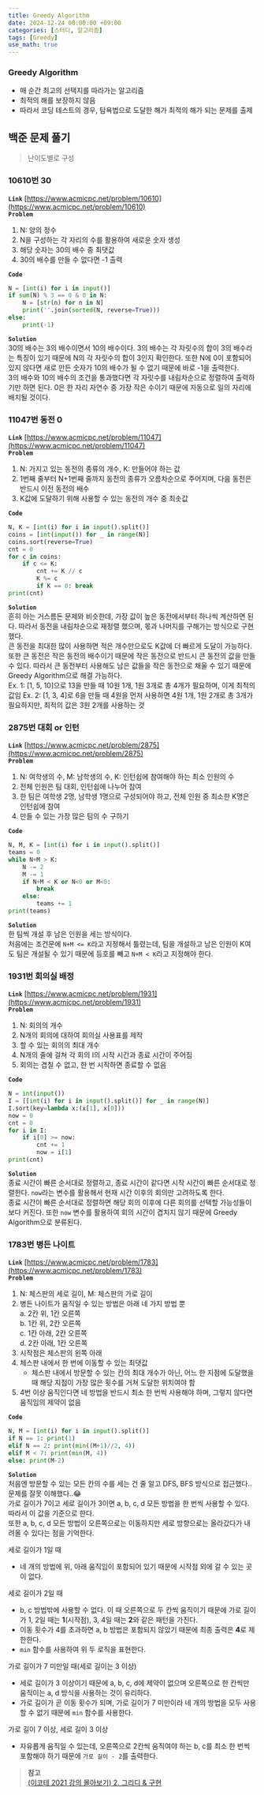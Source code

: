 ```yaml
---
title: Greedy Algorithm
date: 2024-12-24 00:00:00 +09:00
categories: [스터디, 알고리즘]
tags: [Greedy]
use_math: true
---
```


### Greedy Algorithm
- 매 순간 최고의 선택지를 따라가는 알고리즘  
- 최적의 해를 보장하지 않음  
- 따라서 코딩 테스트의 경우, 탐욕법으로 도달한 해가 최적의 해가 되는 문제를 출제  

## 백준 문제 풀기
> 난이도별로 구성  

### 10610번 30
**`Link`** [https://www.acmicpc.net/problem/10610](https://www.acmicpc.net/problem/10610)  
**`Problem`**  
1. N: 양의 정수
2. N을 구성하는 각 자리의 수를 활용하여 새로운 숫자 생성
3. 해당 숫자는 30의 배수 중 최댓값
4. 30의 배수를 만들 수 없다면 -1 출력

**`Code`**  
```python
N = [int(i) for i in input()]
if sum(N) % 3 == 0 & 0 in N:
    N = [str(n) for n in N]
    print(''.join(sorted(N, reverse=True)))
else:
    print(-1)
```

**`Solution`**  
30의 배수는 3의 배수이면서 10의 배수이다. 3의 배수는 각 자릿수의 합이 3의 배수라는 특징이 있기 때문에 N의 각 자릿수의 합이 3인지 확인한다. 또한 N에 0이 포함되어 있지 않다면 새로 만든 숫자가 10의 배수가 될 수 없기 때문에 바로 -1을 출력한다.  
3의 배수와 10의 배수의 조건을 통과했다면 각 자릿수를 내림차순으로 정렬하여 출력하기만 하면 된다. 0은 한 자리 자연수 중 가장 작은 수이기 때문에 자동으로 일의 자리에 배치될 것이다.  

### 11047번 동전 0
**`Link`** [https://www.acmicpc.net/problem/11047](https://www.acmicpc.net/problem/11047)  
**`Problem`**  
1. N: 가지고 있는 동전의 종류의 개수, K: 만들어야 하는 값
2. 1번째 줄부터 N+1번째 줄까지 동전의 종류가 오름차순으로 주어지며, 다음 동전은 반드시 이전 동전의 배수
3. K값에 도달하기 위해 사용할 수 있는 동전의 개수 중 최솟값

**`Code`**  
```python
N, K = [int(i) for i in input().split()]
coins = [int(input()) for _ in range(N)]
coins.sort(reverse=True)
cnt = 0
for c in coins:
    if c <= K:
        cnt += K // c
        K %= c
        if K == 0: break
print(cnt)
```

**`Solution`**  
흔히 아는 거스름돈 문제와 비슷한데, 가장 값이 높은 동전에서부터 하나씩 계산하면 된다. 따라서 동전을 내림차순으로 재정렬 했으며, 몫과 나머지를 구해가는 방식으로 구현했다.  
큰 동전을 최대한 많이 사용하면 적은 개수만으로도 K값에 더 빠르게 도달이 가능하다. 또한 큰 동전은 작은 동전의 배수이기 때문에 작은 동전으로 반드시 큰 동전의 값을 만들 수 있다. 따라서 큰 동전부터 사용해도 남은 값들을 작은 동전으로 채울 수 있기 때문에 Greedy Algorithm으로 해결 가능하다.  
Ex. 1: [1, 5, 10]으로 13을 만들 때 10원 1개, 1원 3개로 총 4개가 필요하며, 이게 최적의 값임
Ex. 2: [1, 3, 4]로 6을 만들 때 4원을 먼저 사용하면 4원 1개, 1원 2개로 총 3개가 필요하지만, 최적의 값은 3원 2개를 사용하는 것

### 2875번 대회 or 인턴
**`Link`** [https://www.acmicpc.net/problem/2875](https://www.acmicpc.net/problem/2875)  
**`Problem`**  
1. N: 여학생의 수, M: 남학생의 수, K: 인턴쉽에 참여해야 하는 최소 인원의 수  
2. 전체 인원은 팀 대회, 인턴쉽에 나누어 참여
3. 한 팀은 여학생 2명, 남학생 1명으로 구성되어야 하고, 전체 인원 중 최소한 K명은 인턴쉽에 참여  
4. 만들 수 있는 가장 많은 팀의 수 구하기

**`Code`**  
```python
N, M, K = [int(i) for i in input().split()]
teams = 0
while N+M > K: 
    N -= 2
    M -= 1
    if N+M < K or N<0 or M<0:
        break
    else:
        teams += 1
print(teams)
```

**`Solution`**  
한 팀씩 개설 후 남은 인원을 세는 방식이다.  
처음에는 조건문에 `N+M <= K`라고 지정해서 틀렸는데, 팀을 개설하고 남은 인원이 K여도 팀은 개설될 수 있기 때문에 등호를 빼고 `N+M < K`라고 지정해야 한다.

### 1931번 회의실 배정
**`Link`** [https://www.acmicpc.net/problem/1931](https://www.acmicpc.net/problem/1931)  
**`Problem`**  
1. N: 회의의 개수
2. N개의 회의에 대하여 회의실 사용표를 제작
3. 할 수 있는 회의의 최대 개수
4. N개의 줄에 걸쳐 각 회의 I의 시작 시간과 종료 시간이 주어짐
5. 회의는 겹칠 수 없고, 한 번 시작하면 종료할 수 없음

**`Code`**  
```python
N = int(input())
I = [[int(i) for i in input().split()] for _ in range(N)]
I.sort(key=lambda x:(x[1], x[0]))
now = 0
cnt = 0
for i in I:
    if i[0] >= now:
        cnt += 1
        now = i[1]
print(cnt)
```

**`Solution`**  
종료 시간이 빠른 순서대로 정렬하고, 종료 시간이 같다면 시작 시간이 빠른 순서대로 정렬한다. `now`라는 변수를 활용해서 현재 시간 이후의 회의만 고려하도록 한다.  
종료 시간이 빠른 순서대로 정렬하면 해당 회의 이후에 다른 회의를 선택할 가능성들이 보다 커진다. 또한 `now` 변수를 활용하여 회의 시간이 겹치지 않기 때문에 Greedy Algorithm으로 분류된다.  

### 1783번 병든 나이트
**`Link`** [https://www.acmicpc.net/problem/1783](https://www.acmicpc.net/problem/1783)  
**`Problem`**  
1. N: 체스판의 세로 길이, M: 체스판의 가로 길이
2. 병든 나이트가 움직일 수 있는 방법은 아래 네 가지 방법 뿐  
  a. 2칸 위, 1칸 오른쪽  
  b. 1칸 위, 2칸 오른쪽  
  c. 1칸 아래, 2칸 오른쪽  
  d. 2칸 아래, 1칸 오른쪽  
3. 시작점은 체스판의 왼쪽 아래
4. 체스판 내에서 한 번에 이동할 수 있는 최댓값
    - 체스판 내에서 방문할 수 있는 칸의 최대 개수가 아닌, 어느 한 지점에 도달했을 때 해당 지점이 가장 많은 횟수를 거쳐 도달한 위치여야 함
5. 4번 이상 움직인다면 네 방법을 반드시 최소 한 번씩 사용해야 하며, 그렇지 않다면 움직임의 제약이 없음

**`Code`**  
```python 
N, M = [int(i) for i in input().split()]
if N == 1: print(1)
elif N == 2: print(min((M+1)//2, 4))
elif M < 7: print(min(M, 4))
else: print(M-2)
```

**`Solution`**  
처음엔 방문할 수 있는 모든 칸의 수를 세는 건 줄 알고 DFS, BFS 방식으로 접근했다.. 문제를 잘못 이해했다..😂  
가로 길이가 7이고 세로 길이가 3이면 a, b, c, d 모든 방법을 한 번씩 사용할 수 있다. 따라서 이 값을 기준으로 한다.  
또한 a, b, c, d 모든 방법이 오른쪽으로는 이동하지만 세로 방향으로는 올라갔다가 내려올 수 있다는 점을 기억한다.

세로 길이가 1일 때
- 네 개의 방법에 위, 아래 움직임이 포함되어 있기 때문에 시작점 외에 갈 수 있는 곳이 없다.  

세로 길이가 2일 때
- b, c 방법밖에 사용할 수 없다. 이 때 오른쪽으로 두 칸씩 움직이기 때문에 가로 길이가 1, 2일 때는 **1**(시작점), 3, 4일 때는 **2**와 같은 패턴을 가진다.
- 이동 횟수가 4를 초과하면 a, b 방법은 포함되지 않았기 때문에 최종 출력은 **4**로 제한한다.
- `min` 함수를 사용하여 위 두 로직을 표현한다.

가로 길이가 7 미만일 때(세로 길이는 3 이상)
- 세로 길이가 3 이상이기 때문에 a, b, c, d에 제약이 없으며 오른쪽으로 한 칸씩만 움직이는 a, d 방식을 사용하는 것이 유리하다.
- 가로 길이가 곧 이동 횟수가 되며, 가로 길이가 7 미만이라 네 개의 방법을 모두 사용할 수 없기 때문에 `min` 함수를 사용한다.  

가로 길이 7 이상, 세로 길이 3 이상
- 자유롭게 움직일 수 있는데, 오른쪽으로 2칸씩 움직여야 하는 b, c를 최소 한 번씩 포함해야 하기 때문에 `가로 길이 - 2`를 출력한다.


> **참고**  
[(이코테 2021 강의 몰아보기) 2. 그리디 & 구현](https://www.youtube.com/watch?v=2zjoKjt97vQ&list=PLRx0vPvlEmdAghTr5mXQxGpHjWqSz0dgC&index=2)  